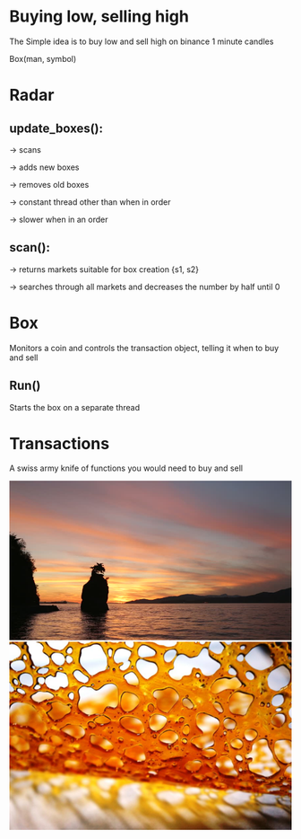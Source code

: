 # Buying low, selling high
The Simple idea is to buy low and sell high on binance 1 minute candles


Box(man, symbol)

# Radar
## update_boxes(): 

  -> scans

  -> adds new boxes

  -> removes old boxes

  -> constant thread other than when in order

  -> slower when in an order
  

## scan():

-> returns markets suitable for box creation 
      {s1, s2}
      
-> searches through all markets and decreases the number by half until 0

# Box
Monitors a coin and controls the transaction object, telling it when to buy and sell
## Run()
Starts the box on a separate thread


# Transactions
A swiss army knife of functions you would need to buy and sell



![](images/sunset.jpg)
![](images/dabs.jpg)
